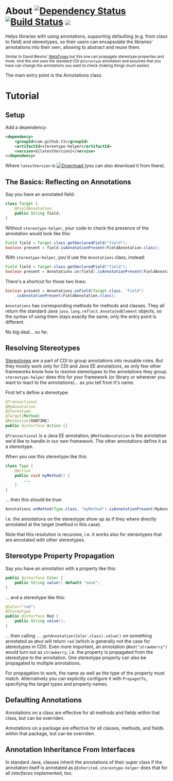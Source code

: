 # About [![Dependency Status](https://www.versioneye.com/user/projects/53fb94f2e09da317ca000650/badge.svg?style=flat)](https://www.versioneye.com/user/projects/53fb94f2e09da317ca000650) [![Build Status](https://travis-ci.org/t1/stereotype-helper.svg?branch=master)](https://travis-ci.org/t1/stereotype-helper) [![](https://jitci.com/gh/t1/stereotype-helper/svg)](https://jitci.com/gh/t1/stereotype-helper)

Helps libraries with using annotations, supporting defaulting (e.g. from class to field) and stereotypes, so their users can encapsulate the libraries' annotations into their own, allowing to abstract and reuse them.

<small>Similar to David Blevins' [MetaTypes](https://github.com/dblevins/metatypes) but this one can propagate stereotype properties and more. And this one uses the standard CDI `@Stereotype` annotation and assumes that you have can change the annotations you want to check (making things much easier).</small>

The main entry point is the Annotations class.

# Tutorial #

## Setup ##

Add a dependency:

```xml
<dependency>
    <groupId>com.github.t1</groupId>
    <artifactId>stereotype-helper</artifactId>
    <version>${latestVersion}</version>
</dependency>
```

Where `latestVersion` is [![Download](https://api.bintray.com/packages/t1/javaee-helpers/stereotype-helper/images/download.png) ](https://bintray.com/t1/javaee-helpers/stereotype-helper/_latestVersion) (you can also download it from there).

## The Basics: Reflecting on Annotations ##

Say you have an annotated field:

```java
class Target {
    @FieldAnnotation
    public String field;
}
```

Without `stereotype-helper`, your code to check the presence of the annotation would look like this:

```java
Field field = Target.class.getDeclaredField("field");
boolean present = field.isAnnotationPresent(FieldAnnotation.class);

```

With `stereotype-helper`, you'd use the `Annotations` class, instead:

```java
Field field = Target.class.getDeclaredField("field");
boolean present = Annotations.on(field).isAnnotationPresent(FieldAnnotation.class);

```

There's a shortcut for those two lines:

```java
boolean present = Annotations.onField(Target.class, "field")
    .isAnnotationPresent(FieldAnnotation.class);
```

`Annotations` has corresponding methods for methods and classes. They all return the standard Java `java.lang.reflect.AnnotatedElement` objects, so the syntax of using them stays exactly the same, only the entry point is different.

No big deal... so far.

## Resolving Stereotypes ##

[Stereotypes](http://docs.jboss.org/cdi/api/1.2/javax/enterprise/inject/Stereotype.html) are a part of CDI to group annotations into reusable roles. But they mostly work only for CDI and Java EE annotations, as only few other frameworks know how to resolve stereotypes to the annotations they group. `stereotype-helper` does this for your framework (or library or wherever you want to react to the annotations)... as you tell from it's name.

First let's define a stereotype:

```java
@Transactional
@MyAnnotation
@Stereotype
@Target(Method)
@Retention(RUNTIME)
public @interface Action {}
```

`@Transactional` is a Java EE annotation; `@MethodAnnotation` is the annotation we'd like to handle in our own framework. The other annotations define it as a stereotype.

When you use this stereotype like this:

```java
class Type {
    @Action
    public void myMethod() {
        ...
    }
}
```

... then this should be true:

```java
Annotations.onMethod(Type.class, "myMethod").isAnnotationPresent(MyAnnotation.class);
```

I.e. the annotations on the stereotype show up as if they where directly annotated at the target (method in this case).

Note that this resolution is recursive, i.e. it works also for stereotypes that are annotated with other stereotypes.

## Stereotype Property Propagation ##

Say you have an annotation with a property like this:

```java
public @interface Color {
    public String value() default "none";
}
```

... and a stereotype like this:

```java
@Color("red")
@Stereotype
public @interface Red {
    public String value();
}
```

... then calling `...getAnnotation(Color.class).value()` on something annotated as `@Red` will return `red` (which is generally not the case for stereotypes in CDI). Even more important, an annotation `@Red("strawberry")` would turn out as `strawberry`, i.e. the property is propagated from the stereotype to the annotation. One stereotype property can also be propagated to multiple annotations.

For propagation to work, the name as well as the type of the property must match. Alternatively you can explicitly configure it with `PropagetTo`, specifying the target types and property names.

## Defaulting Annotations ##

Annotations on a class are effective for all methods and fields within that class, but can be overriden.

Annotations on a package are effective for all classes, methods, and fields within that package, but can be overriden.

## Annotation Inheritance From Interfaces ##

In standard Java, classes inherit the annotations of their super class if the annotation itself is annotated as `@Inherited`. `stereotype-helper` does that for all _interfaces_ implemented, too.
